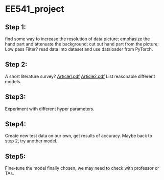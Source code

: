 # EE541_project
## Step 1:
find some way to increase the resolution of data picture;
emphasize the hand part and attenuate the background;
cut out hand part from the picture;
Low pass Filter?
read data into dataset and use dataloader from PyTorch.

## Step 2:
A short literature survey?
[Article1.pdf](Articles/Article1.pdf)
[Article2.pdf](Articles/Article2.pdf)
List reasonable different models.

## Step3:
Experiment with different hyper parameters.
  
## Step4:
Create new test data on our own, get results of accuracy. Maybe back to step 2, try another model.

## Step5:
Fine-tune the model finally chosen, we may need to check with professor or TAs.
